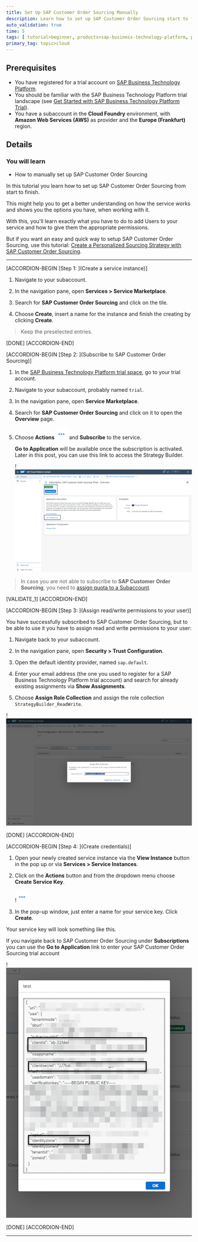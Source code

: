 ```yaml
---
title: Set Up SAP Customer Order Sourcing Manually
description: Learn how to set up SAP Customer Order Sourcing start to finish, how to add Users and give them appropriate permissions.
auto_validation: true
time: 5
tags: [ tutorial>beginner, products>sap-business-technology-platform, products>sap-btp--cloud-foundry-environment]
primary_tag: topic>cloud
---
```


## Prerequisites
- You have registered for a trial account on [SAP Business Technology Platform](https://cloudplatform.sap.com/index.html).
- You should be familiar with the SAP Business Technology Platform trial landscape (see [Get Started with SAP Business Technology Platform Trial](cp-trial-quick-onboarding)).
- You have a subaccount in the **Cloud Foundry** environment, with **Amazon Web Services (AWS)** as provider and the **Europe (Frankfurt)** region.

## Details
### You will learn
  - How to manually set up SAP Customer Order Sourcing

In this tutorial you learn how to set up SAP Customer Order Sourcing from start to finish.

This might help you to get a better understanding on how the service works and shows you the options you have, when working with it.

With this, you'll learn exactly what you have to do to add Users to your service and how to give them the appropriate permissions.

But if you want an easy and quick way to setup SAP Customer Order Sourcing, use this tutorial: [Create a Personalized Sourcing Strategy with SAP Customer Order Sourcing](cos-getting-started-trial).

---

[ACCORDION-BEGIN [Step 1: ](Create a service instance)]

1. Navigate to your subaccount.

2. In the navigation pane, open **Services > Service Marketplace**.

3. Search for **SAP Customer Order Sourcing** and click on the tile.

4. Choose **Create**, insert a name for the instance and finish the creating by clicking **Create**.
>Keep the preselected entries.

[DONE]
[ACCORDION-END]

[ACCORDION-BEGIN [Step 2: ](Subscribe to SAP Customer Order Sourcing)]


1. In the [SAP Business Technology Platform trial space](https://account.hanatrial.ondemand.com), go to your trial account.

2. Navigate to your subaccount, probably named `trial`.

3. In the navigation pane, open **Service Marketplace**.

4. Search for **SAP Customer Order Sourcing** and click on it to open the **Overview** page.

5. Choose **Actions** ![Link text e.g., Destination screen](Actions_Button.png) and **Subscribe** to the service.

    **Go to Application** will be available once the subscription is activated. Later in this post, you can use this link to access the Strategy Builder.

    !![Subscribe to SAP Customer Order Sourcing](SubscribeToCustomerOrderSourcing.png)


>In case you are not able to subscribe to **SAP Customer Order Sourcing**, you need to [assign quota to a Subaccount](https://help.sap.com/viewer/cd03af1a94a440f1b5dbc0dc50a0989b/Cloud/en-US/bdf64a959a5249cf88b414a7c01391df.html).

[VALIDATE_1]
[ACCORDION-END]


[ACCORDION-BEGIN [Step 3: ](Assign read/write permissions to your user)]

You have successfully subscribed to SAP Customer Order Sourcing, but to be able to use it you have to assign read and write permissions to your user:

1. Navigate back to your subaccount.

2. In the navigation pane, open **Security > Trust Configuration**.

3. Open the default identity provider, named `sap.default`.

4. Enter your email address (the one you used to register for a SAP Business Technology Platform trial account) and search for already existing assignments via **Show Assignments**.

5. Choose **Assign Role Collection** and assign the role collection `StrategyBuilder_ReadWrite`.

!![Trust Configuration](TrustConfiguration.png)

[DONE]
[ACCORDION-END]

[ACCORDION-BEGIN [Step 4: ](Create credentials)]

1. Open your newly created service instance via the **View Instance** button in the pop up or via **Services > Service Instances**.

2. Click on the **Actions** button and from the dropdown menu choose **Create Service Key**.

    !![Actions button](Actions_Button.png)

3. In the pop-up window, just enter a name for your service key. Click **Create**.

Your service key will look something like this.

If you navigate back to SAP Customer Order Sourcing under **Subscriptions** you can use the **Go to Application** link to enter your SAP Customer Order Sourcing trial account

!![Service Key](ServiceKey.png)

[DONE]
[ACCORDION-END]


---
